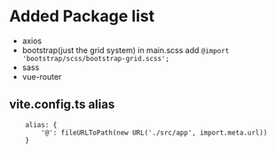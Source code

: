 # Added Package list

- axios
- bootstrap(just the grid system) in main.scss add `@import 'bootstrap/scss/bootstrap-grid.scss';`
- sass
- vue-router

## vite.config.ts alias

```
    alias: {
        '@': fileURLToPath(new URL('./src/app', import.meta.url))
    }
```
